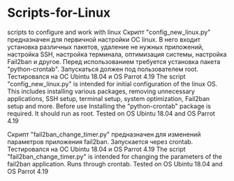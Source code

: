 # Scripts-for-Linux
scripts to configure and work with linux
Скрипт "config_new_linux.py" предназначен для первичной настройки ОС linux. В него входит установка различных пакетов, удаление
не нужных приложений, настройка SSH, настройка терминала, оптимизация системы, настройка Fail2ban и другое. Перед использованием
требуется установка пакета "python-crontab". Запускаться должен под пользователем root. Тестировался на ОС Ubintu 18.04 и 
OS Parrot 4.19 
The script "config_new_linux.py" is intended for initial configuration of the linux OS. This includes installing various packages, removing
unnecessary applications, SSH setup, terminal setup, system optimization, Fail2ban setup and more. Before use
Installing the "python-crontab" package is required. It should run as root. Tested on OS Ubintu 18.04 and
OS Parrot 4.19

Скрипт "fail2ban_change_timer.py" предназначен для изменений параметров приложения fail2ban. Запускается через crontab.
Тестировался на ОС Ubintu 18.04 и OS Parrot 4.19 
The script "fail2ban_change_timer.py" is intended for changing the parameters of the fail2ban application. Runs through crontab.
Tested on OS Ubintu 18.04 and OS Parrot 4.19
